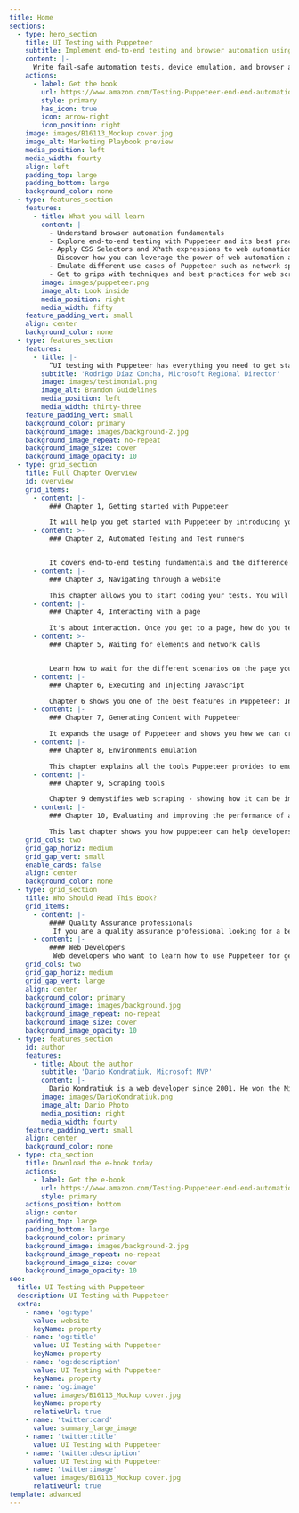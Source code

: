 ```yaml
---
title: Home
sections:
  - type: hero_section
    title: UI Testing with Puppeteer
    subtitle: Implement end-to-end testing and browser automation using JavaScript and Node.js.
    content: |-
      Write fail-safe automation tests, device emulation, and browser automation using Puppeteer’s API powered by Google
    actions:
      - label: Get the book
        url: https://www.amazon.com/Testing-Puppeteer-end-end-automation-ebook/dp/B08PFPMKFX
        style: primary
        has_icon: true
        icon: arrow-right
        icon_position: right
    image: images/B16113_Mockup cover.jpg
    image_alt: Marketing Playbook preview
    media_position: left
    media_width: fourty
    align: left
    padding_top: large
    padding_bottom: large
    background_color: none
  - type: features_section
    features:
      - title: What you will learn
        content: |-
          - Understand browser automation fundamentals
          - Explore end-to-end testing with Puppeteer and its best practices
          - Apply CSS Selectors and XPath expressions to web automation
          - Discover how you can leverage the power of web automation as a developer
          - Emulate different use cases of Puppeteer such as network speed tests and geolocation
          - Get to grips with techniques and best practices for web scraping and web content generation
        image: images/puppeteer.png
        image_alt: Look inside
        media_position: right
        media_width: fifty
    feature_padding_vert: small
    align: center
    background_color: none
  - type: features_section
    features:
      - title: |-
          “UI testing with Puppeteer has everything you need to get started with UI testing. It's the book the community was waiting for”
        subtitle: 'Rodrigo Díaz Concha, Microsoft Regional Director'
        image: images/testimonial.png
        image_alt: Brandon Guidelines
        media_position: left
        media_width: thirty-three
    feature_padding_vert: small
    background_color: primary
    background_image: images/background-2.jpg
    background_image_repeat: no-repeat
    background_image_size: cover
    background_image_opacity: 10
  - type: grid_section
    title: Full Chapter Overview
    id: overview
    grid_items:
      - content: |-
          ### Chapter 1, Getting started with Puppeteer

          It will help you get started with Puppeteer by introducing you to the tool and getting you acquainted with the essentials to get started. You will also cover how to write async code in JavaScript.
      - content: >-
          ### Chapter 2, Automated Testing and Test runners


          It covers end-to-end testing fundamentals and the difference between different types of tests. In the latter part of the chapter, we will cover creating and organizing a test project and getting started with test runners.
      - content: |-
          ### Chapter 3, Navigating through a website

          This chapter allows you to start coding your tests. You will learn how to launch a browser, navigate to a page and make some assertions. Then you will see how to publish your tests to the cloud to be tested.
      - content: |-
          ### Chapter 4, Interacting with a page

          It's about interaction. Once you get to a page, how do you test it? How do you simulate user interaction? This chapter takes you through the most common ways of interacting with a page. This chapter also covers some basic HTML concepts, so you can take advantage of all the tools Puppeteer provides.
      - content: >-
          ### Chapter 5, Waiting for elements and network calls


          Learn how to wait for the different scenarios on the page you are testing—waiting for the page to load, and to be ready, waiting for a button to be enabled, waiting for an Ajax call to be completed. This chapter covers all the tools that puppeteer offers to accomplish these scenarios.
      - content: |-
          ### Chapter 6, Executing and Injecting JavaScript

          Chapter 6 shows you one of the best features in Puppeteer: Injecting JavaScript code easily. In this chapter, we will leave the end-to-end testing world for a moment and dive into web-automation as a general-purpose tool.
      - content: |-
          ### Chapter 7, Generating Content with Puppeteer

          It expands the usage of Puppeteer and shows you how we can create content using puppeteer. We’ll start by learning how screenshots are created and how they can be used for regression tests. Then we will cover PDF generation, and finally, we will learn to create pages on the fly.
      - content: |-
          ### Chapter 8, Environments emulation

          This chapter explains all the tools Puppeteer provides to emulate different scenarios. It will show you how to emulate mobile devices, different screen resolutions, various network speeds, geolocation, and even things like vision deficiency.
      - content: |-
          ### Chapter 9, Scraping tools

          Chapter 9 demystifies web scraping - showing how it can be implemented for good purposes. You will learn how to create scrapers and run tasks in parallel using Puppeteer Cluster
      - content: |-
          ### Chapter 10, Evaluating and improving the performance of a website

          This last chapter shows you how puppeteer can help developers to evaluate and improve the performance of their sites. We will see how all the metrics you can see inside dev tools can be extracted and analyzed using puppeteer. This chapter also has a great introduction to Google Lighthouse and how to automate its reports and integrate them into your test.
    grid_cols: two
    grid_gap_horiz: medium
    grid_gap_vert: small
    enable_cards: false
    align: center
    background_color: none
  - type: grid_section
    title: Who Should Read This Book?
    grid_items:
      - content: |-
          #### Quality Assurance professionals
           If you are a quality assurance professional looking for a better and more modern tool to do your job, this is the book for you.
      - content: |-
          #### Web Developers
           Web developers who want to learn how to use Puppeteer for generating content, scraping websites, and evaluating website performance will find this book useful.
    grid_cols: two
    grid_gap_horiz: medium
    grid_gap_vert: large
    align: center
    background_color: primary
    background_image: images/background.jpg
    background_image_repeat: no-repeat
    background_image_size: cover
    background_image_opacity: 10
  - type: features_section
    id: author
    features:
      - title: About the author
        subtitle: 'Dario Kondratiuk, Microsoft MVP'
        content: |-
          Dario Kondratiuk is a web developer since 2001. He won the Microsoft MVP (most valuable professional) award in 2020 for his contributions to the developer’s community. Dario has been working with Puppeteer since the beta versions, back in 2017. He is the author of Puppeteer-Sharp, a Puppeteer port to .NET, and Playwright-Sharp, a Playwright port to .NET. He writes about web automation in his blog [hardkoded.com](https://www.hardkoded.com), and he’s active on Stack Overflow.
        image: images/DarioKondratiuk.png
        image_alt: Dario Photo
        media_position: right
        media_width: fourty
    feature_padding_vert: small
    align: center
    background_color: none
  - type: cta_section
    title: Download the e-book today
    actions:
      - label: Get the e-book
        url: https://www.amazon.com/Testing-Puppeteer-end-end-automation-ebook/dp/B08PFPMKFX
        style: primary
    actions_position: bottom
    align: center
    padding_top: large
    padding_bottom: large
    background_color: primary
    background_image: images/background-2.jpg
    background_image_repeat: no-repeat
    background_image_size: cover
    background_image_opacity: 10
seo:
  title: UI Testing with Puppeteer
  description: UI Testing with Puppeteer
  extra:
    - name: 'og:type'
      value: website
      keyName: property
    - name: 'og:title'
      value: UI Testing with Puppeteer
      keyName: property
    - name: 'og:description'
      value: UI Testing with Puppeteer
      keyName: property
    - name: 'og:image'
      value: images/B16113_Mockup cover.jpg
      keyName: property
      relativeUrl: true
    - name: 'twitter:card'
      value: summary_large_image
    - name: 'twitter:title'
      value: UI Testing with Puppeteer
    - name: 'twitter:description'
      value: UI Testing with Puppeteer
    - name: 'twitter:image'
      value: images/B16113_Mockup cover.jpg
      relativeUrl: true
template: advanced
---
```

